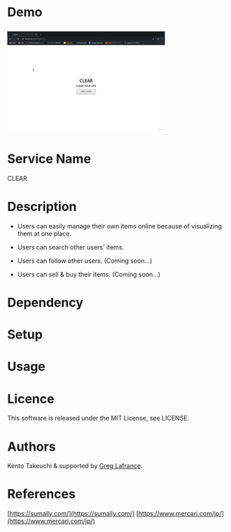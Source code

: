 # Demo
![](demo10.gif)

# Service Name
CLEAR

# Description
- Users can easily manage their own items online because of visualizing them at one place.

- Users can search other users' items.
- Users can follow other users. (Coming soon...)
- Users can sell & buy their items. (Coming soon...)

# Dependency


# Setup

# Usage

# Licence
This software is released under the MIT License, see LICENSE.

# Authors
Kento Takeuchi & supported by [Greg Lafrance](https://github.com/glafrance).

# References
[https://sumally.com/](https://sumally.com/)
[https://www.mercari.com/jp/](https://www.mercari.com/jp/)
